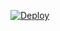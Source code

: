 [![Deploy](https://www.herokucdn.com/deploy/button.svg)](https://dashboard.heroku.com/new?template=https://github.com/7599atulkumar/drmtxtuploader)
